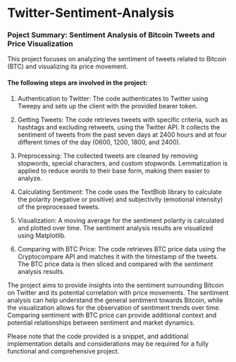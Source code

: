 # Twitter-Sentiment-Analysis
### Poject Summary: Sentiment Analysis of Bitcoin Tweets and Price Visualization

This project focuses on analyzing the sentiment of tweets related to Bitcoin (BTC) and visualizing its price movement.

#### The following steps are involved in the project:


1. Authentication to Twitter: The code authenticates to Twitter using Tweepy and sets up the client with the provided bearer token.

2. Getting Tweets: The code retrieves tweets with specific criteria, such as hashtags and excluding retweets, using the Twitter API. It collects the sentiment of tweets from the past seven days at 2400 hours and at four different times of the day (0600, 1200, 1800, and 2400).

3. Preprocessing: The collected tweets are cleaned by removing stopwords, special characters, and custom stopwords. Lemmatization is applied to reduce words to their base form, making them easier to analyze.

4. Calculating Sentiment: The code uses the TextBlob library to calculate the polarity (negative or positive) and subjectivity (emotional intensity) of the preprocessed tweets.

5. Visualization: A moving average for the sentiment polarity is calculated and plotted over time. The sentiment analysis results are visualized using Matplotlib.

6. Comparing with BTC Price: The code retrieves BTC price data using the Cryptocompare API and matches it with the timestamp of the tweets. The BTC price data is then sliced and compared with the sentiment analysis results.

The project aims to provide insights into the sentiment surrounding Bitcoin on Twitter and its potential correlation with price movements. The sentiment analysis can help understand the general sentiment towards Bitcoin, while the visualization allows for the observation of sentiment trends over time. Comparing sentiment with BTC price can provide additional context and potential relationships between sentiment and market dynamics.

Please note that the code provided is a snippet, and additional implementation details and considerations may be required for a fully functional and comprehensive project.





